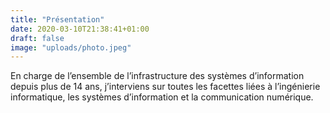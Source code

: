 ```yaml
---
title: "Présentation"
date: 2020-03-10T21:38:41+01:00
draft: false
image: "uploads/photo.jpeg"
---
```


En charge de l’ensemble de l’infrastructure des systèmes d’information depuis plus de 14 ans, j’interviens sur toutes les facettes liées à l’ingénierie informatique, les systèmes d’information et la communication numérique.
